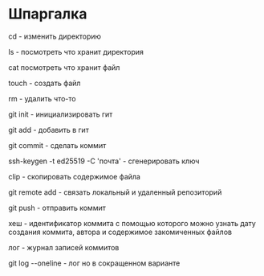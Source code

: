 # Шпаргалка

cd - изменить директорию


ls - посмотреть что хранит директория


cat посмотреть что хранит файл


touch - создать файл


rm - удалить что-то


git init - инициализировать гит


git add - добавить в гит


git commit - сделать коммит


ssh-keygen -t ed25519 -C 'почта' - сгенерировать ключ


clip - скопировать содержимое файла


git remote add - связать локальный и удаленный репозиторий


git push - отправить коммит

хеш - идентификатор коммита с помощью которого можно узнать дату создания коммита, автора и содержимое закомиченных файлов


лог - журнал записей коммитов

git log --oneline - лог но в сокращенном варианте

